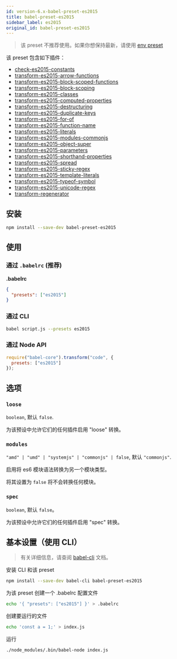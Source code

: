 ```yaml
---
id: version-6.x-babel-preset-es2015
title: babel-preset-es2015
sidebar_label: es2015
original_id: babel-preset-es2015
---
```


> 该 preset 不推荐使用。如果你想保持最新，请使用 [env preset](babel-preset-env)

该 preset 包含如下插件：

- [check-es2015-constants](babel-plugin-check-es2015-constants)
- [transform-es2015-arrow-functions](babel-plugin-transform-es2015-arrow-functions)
- [transform-es2015-block-scoped-functions](babel-plugin-transform-es2015-block-scoped-functions)
- [transform-es2015-block-scoping](babel-plugin-transform-es2015-block-scoping)
- [transform-es2015-classes](babel-plugin-transform-es2015-classes)
- [transform-es2015-computed-properties](babel-plugin-transform-es2015-computed-properties)
- [transform-es2015-destructuring](babel-plugin-transform-es2015-destructuring)
- [transform-es2015-duplicate-keys](babel-plugin-transform-es2015-duplicate-keys) 
- [transform-es2015-for-of](babel-plugin-transform-es2015-for-of)
- [transform-es2015-function-name](babel-plugin-transform-es2015-function-name)
- [transform-es2015-literals](babel-plugin-transform-es2015-literals)
- [transform-es2015-modules-commonjs](babel-plugin-transform-es2015-modules-commonjs)
- [transform-es2015-object-super](babel-plugin-transform-es2015-object-super)
- [transform-es2015-parameters](babel-plugin-transform-es2015-parameters)
- [transform-es2015-shorthand-properties](babel-plugin-transform-es2015-shorthand-properties)
- [transform-es2015-spread](babel-plugin-transform-es2015-spread)
- [transform-es2015-sticky-regex](babel-plugin-transform-es2015-sticky-regex)
- [transform-es2015-template-literals](babel-plugin-transform-es2015-template-literals)
- [transform-es2015-typeof-symbol](babel-plugin-transform-es2015-typeof-symbol)
- [transform-es2015-unicode-regex](babel-plugin-transform-es2015-unicode-regex)
- [transform-regenerator](babel-plugin-transform-regenerator)

## 安装

```sh
npm install --save-dev babel-preset-es2015
```

## 使用

### 通过 `.babelrc` (推荐)

**.babelrc**

```json
{
  "presets": ["es2015"]
}
```

### 通过 CLI

```sh
babel script.js --presets es2015
```

### 通过 Node API

```javascript
require("babel-core").transform("code", {
  presets: ["es2015"]
});
```

## 选项

### `loose`

`boolean`, 默认 `false`.

为该预设中允许它们的任何插件启用 "loose" 转换。

### `modules`

`"amd" | "umd" | "systemjs" | "commonjs" | false`, 默认 `"commonjs"`.

启用将 es6 模块语法转换为另一个模块类型。

将其设置为 `false` 将不会转换任何模块。

### `spec`

`boolean`, 默认 `false`。

为该预设中允许它们的任何插件启用 "spec" 转换。

## 基本设置（使用 CLI）

> 有关详细信息，请查阅 [babel-cli](babel-cli) 文档。

安装 CLI 和该 preset

```sh
npm install --save-dev babel-cli babel-preset-es2015
```

为该 preset 创建一个 .babelrc 配置文件

```sh
echo '{ "presets": ["es2015"] }' > .babelrc
```

创建要运行的文件

```sh
echo 'const a = 1;' > index.js
```

运行

```sh
./node_modules/.bin/babel-node index.js
```
